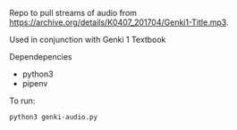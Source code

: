 Repo to pull streams of audio from https://archive.org/details/K0407_201704/Genki1-Title.mp3.

Used in conjunction with Genki 1 Textbook

Dependepencies

- python3
- pipenv

To run:

```python3
python3 genki-audio.py
```
